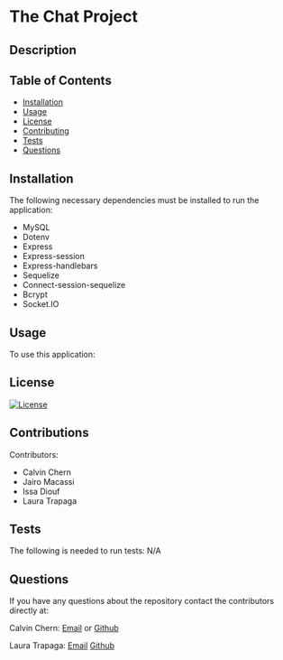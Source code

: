 # The Chat Project

## Description

## Table of Contents

* [Installation](#installation)
* [Usage](#usage)
* [License](#license)
* [Contributing](#contributions)
* [Tests](#tests)
* [Questions](#questions)

## Installation

The following necessary dependencies must be installed to run the application:

* MySQL
* Dotenv
* Express
* Express-session
* Express-handlebars
* Sequelize
* Connect-session-sequelize
* Bcrypt
* Socket.IO

## Usage

To use this application:

## License

 [![License](<https://img.shields.io/badge/License-MIT-yellow.svg>)](<https://opensource.org/licenses/MIT>)

## Contributions

Contributors:

* Calvin Chern
* Jairo Macassi
* Issa Diouf
* Laura Trapaga

## Tests

The following is needed to run tests: N/A

## Questions

If you have any questions about the repository contact the contributors directly at:

Calvin Chern: [Email](mailto:calvin.chern24@gmail.com) or  [Github](<https://github.com/cchern>)

Laura Trapaga: [Email](mailto:trapaga9@gmail.com) [Github](<https://github.com/ltrapaga>)